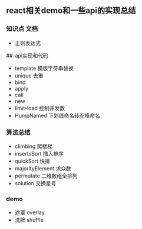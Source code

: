 ## react相关demo和一些api的实现总结

### 知识点 文档
  - 正则表达式

##-api实现和代码
  - template 模版字符串替换
  - unique 去重
  - bind
  - apply
  - call
  - new
  - limit-load 控制并发数
  - HumpNamed 下划线命名转驼峰命名

### 算法总结
  - climbing 爬楼梯
  - insertsSort 插入排序
  - quickSort 快排
  - majorityElement 求众数
  - permutate 二维数组全排列
  - solution 交换星号

### demo
  - 遮罩 overlay
  - 洗牌 shuffle
